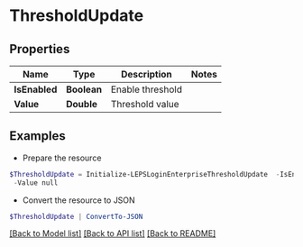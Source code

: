 # ThresholdUpdate
## Properties

Name | Type | Description | Notes
------------ | ------------- | ------------- | -------------
**IsEnabled** | **Boolean** | Enable threshold | 
**Value** | **Double** | Threshold value | 

## Examples

- Prepare the resource
```powershell
$ThresholdUpdate = Initialize-LEPSLoginEnterpriseThresholdUpdate  -IsEnabled null `
 -Value null
```

- Convert the resource to JSON
```powershell
$ThresholdUpdate | ConvertTo-JSON
```

[[Back to Model list]](../README.md#documentation-for-models) [[Back to API list]](../README.md#documentation-for-api-endpoints) [[Back to README]](../README.md)

